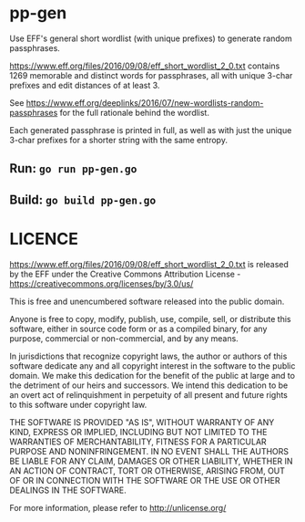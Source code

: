 # pp-gen

Use EFF's general short wordlist (with unique prefixes) to generate random
passphrases.

https://www.eff.org/files/2016/09/08/eff_short_wordlist_2_0.txt contains
1269 memorable and distinct words for passphrases, all with unique 3-char
prefixes and edit distances of at least 3.

See https://www.eff.org/deeplinks/2016/07/new-wordlists-random-passphrases for
the full rationale behind the wordlist.

Each generated passphrase is printed in full, as well as with just the unique
3-char prefixes for a shorter string with the same entropy.

## Run: `go run pp-gen.go`

## Build: `go build pp-gen.go`

# LICENCE

https://www.eff.org/files/2016/09/08/eff_short_wordlist_2_0.txt is released by
the EFF under the Creative Commons Attribution License -
https://creativecommons.org/licenses/by/3.0/us/

This is free and unencumbered software released into the public domain.

Anyone is free to copy, modify, publish, use, compile, sell, or
distribute this software, either in source code form or as a compiled
binary, for any purpose, commercial or non-commercial, and by any
means.

In jurisdictions that recognize copyright laws, the author or authors
of this software dedicate any and all copyright interest in the
software to the public domain. We make this dedication for the benefit
of the public at large and to the detriment of our heirs and
successors. We intend this dedication to be an overt act of
relinquishment in perpetuity of all present and future rights to this
software under copyright law.

THE SOFTWARE IS PROVIDED "AS IS", WITHOUT WARRANTY OF ANY KIND,
EXPRESS OR IMPLIED, INCLUDING BUT NOT LIMITED TO THE WARRANTIES OF
MERCHANTABILITY, FITNESS FOR A PARTICULAR PURPOSE AND NONINFRINGEMENT.
IN NO EVENT SHALL THE AUTHORS BE LIABLE FOR ANY CLAIM, DAMAGES OR
OTHER LIABILITY, WHETHER IN AN ACTION OF CONTRACT, TORT OR OTHERWISE,
ARISING FROM, OUT OF OR IN CONNECTION WITH THE SOFTWARE OR THE USE OR
OTHER DEALINGS IN THE SOFTWARE.

For more information, please refer to <http://unlicense.org/>
